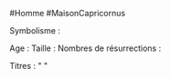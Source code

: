 #Homme #MaisonCapricornus 

Symbolisme : 

Age :
Taille :
Nombres de résurrections :

Titres : 
"
"

